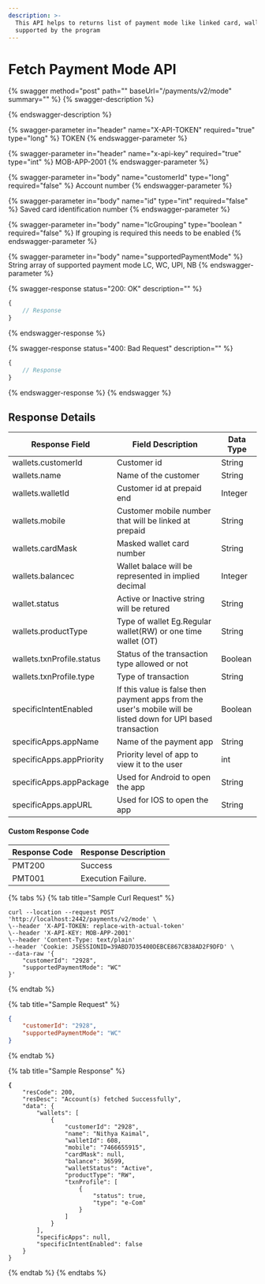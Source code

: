 ```yaml
---
description: >-
  This API helps to returns list of payment mode like linked card, wallet card
  supported by the program
---
```


# Fetch Payment Mode API

{% swagger method="post" path="" baseUrl="<domain>/payments/v2/mode" summary="" %}
{% swagger-description %}

{% endswagger-description %}

{% swagger-parameter in="header" name="X-API-TOKEN" required="true" type="long" %}
TOKEN
{% endswagger-parameter %}

{% swagger-parameter in="header" name="x-api-key" required="true" type="int" %}
MOB-APP-2001
{% endswagger-parameter %}

{% swagger-parameter in="body" name="customerId" type="long" required="false" %}
Account number
{% endswagger-parameter %}

{% swagger-parameter in="body" name="id" type="int" required="false" %}
Saved card identification number
{% endswagger-parameter %}

{% swagger-parameter in="body" name="lcGrouping" type="boolean " required="false" %}
If grouping is required this needs to be enabled
{% endswagger-parameter %}

{% swagger-parameter in="body" name="supportedPaymentMode" %}
String array of supported payment mode LC, WC, UPI, NB
{% endswagger-parameter %}

{% swagger-response status="200: OK" description="" %}
```javascript
{
    // Response
}
```
{% endswagger-response %}

{% swagger-response status="400: Bad Request" description="" %}
```javascript
{
    // Response
}
```
{% endswagger-response %}
{% endswagger %}

## Response Details

| Response Field            | Field Description                                                                                             | Data Type |
| ------------------------- | ------------------------------------------------------------------------------------------------------------- | --------- |
| wallets.customerId        | Customer id                                                                                                   | String    |
| wallets.name              | Name of the customer                                                                                          | String    |
| wallets.walletId          | Customer id at prepaid end                                                                                    | Integer   |
| wallets.mobile            | Customer mobile number that will be linked at prepaid                                                         | String    |
| wallets.cardMask          | Masked wallet card number                                                                                     | String    |
| wallets.balancec          | Wallet balace will be represented in implied decimal                                                          | Integer   |
| wallet.status             | Active or Inactive string will be retured                                                                     | String    |
| wallets.productType       | Type of wallet Eg.Regular wallet(RW) or one time wallet (OT)                                                  | String    |
| wallets.txnProfile.status | Status of the transaction type allowed or not                                                                 | Boolean   |
| wallets.txnProfile.type   | Type of transaction                                                                                           | String    |
| specificIntentEnabled     | If this value is false then payment apps from the user's mobile will be listed down for UPI based transaction | Boolean   |
| specificApps.appName      | Name of the payment app                                                                                       | String    |
| specificApps.appPriority  | Priority level of app to view it to the user                                                                  | int       |
| specificApps.appPackage   | Used for Android to open the app                                                                              | String    |
| specificApps.appURL       | Used for IOS to open the app                                                                                  | String    |

#### Custom Response Code

| Response Code | Response Description |
| ------------- | -------------------- |
| PMT200        | Success              |
| PMT001        | Execution Failure.   |

{% tabs %}
{% tab title="Sample Curl Request" %}
```
curl --location --request POST 'http://localhost:2442/payments/v2/mode' \
\--header 'X-API-TOKEN: replace-with-actual-token'
\--header 'X-API-KEY: MOB-APP-2001'
\--header 'Content-Type: text/plain'
--header 'Cookie: JSESSIONID=39ABD7D35400DEBCE867CB38AD2F9DFD' \
--data-raw '{
    "customerId": "2928",
    "supportedPaymentMode": "WC"
}'
```
{% endtab %}

{% tab title="Sample Request" %}
```json
{
    "customerId": "2928",
    "supportedPaymentMode": "WC"
}
```
{% endtab %}

{% tab title="Sample Response" %}
<pre class="language-json"><code class="lang-json"><strong>{
</strong>    "resCode": 200,
    "resDesc": "Account(s) fetched Successfully",
    "data": {
        "wallets": [
            {
                "customerId": "2928",
                "name": "Nithya Kaimal",
                "walletId": 608,
                "mobile": "7466655915",
                "cardMask": null,
                "balance": 36599,
                "walletStatus": "Active",
                "productType": "RW",
                "txnProfile": [
                    {
                        "status": true,
                        "type": "e-Com"
                    }
                ]
            }
        ],
        "specificApps": null,
        "specificIntentEnabled": false
    }
}
</code></pre>
{% endtab %}
{% endtabs %}
